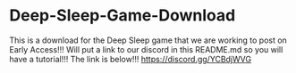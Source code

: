 # Deep-Sleep-Game-Download
This is a download for the Deep Sleep game that we are working to post on Early Access!!!
Will put a link to our discord in this README.md so you will have a tutorial!!!
The link is below!!!
https://discord.gg/YCBdjWVG
